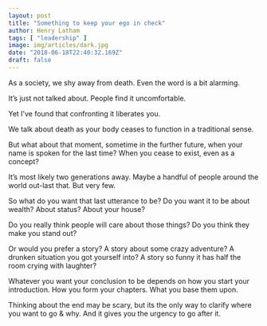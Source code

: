 ```yaml
---
layout: post
title: "Something to keep your ego in check"
author: Henry Latham
tags: [ "leadership" ]
image: img/articles/dark.jpg
date: "2018-06-18T22:40:32.169Z"
draft: false
---
```


As a society, we shy away from death. Even the word is a bit alarming.

It’s just not talked about. People find it uncomfortable.

Yet I’ve found that confronting it liberates you.

We talk about death as your body ceases to function in a traditional sense.

But what about that moment, sometime in the further future, when your name is spoken for the last time? When you cease to exist, even as a concept?

It’s most likely two generations away. Maybe a handful of people around the world out-last that. But very few.

So what do you want that last utterance to be? Do you want it to be about wealth? About status? About your house?

Do you really think people will care about those things? Do you think they make you stand out?

Or would you prefer a story? A story about some crazy adventure? A drunken situation you got yourself into? A story so funny it has half the room crying with laughter?

Whatever you want your conclusion to be depends on how you start your introduction. How you form your chapters. What you base them upon.

Thinking about the end may be scary, but its the only way to clarify where you want to go & why. And it gives you the urgency to go after it.
